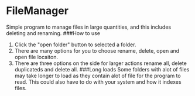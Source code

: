 # FileManager
Simple program to manage files in large quantities, and this includes deleting and renaming.
###How to use
1. Click the "open folder" button to selected a folder.
2. There are many options for you to choose rename, delete, open and open file locaiton.
3. There are three options on the side for larger actions rename all, delete duplicateds and delete all.
###Long loads
Some folders with alot of files may take longer to load as they contain alot of file for the program to read. This could also have to do with your system and how it indexes files.
